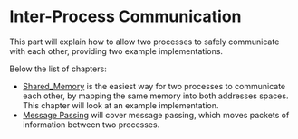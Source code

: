# Inter-Process Communication

This part will explain how to allow two processes to safely communicate with each other, providing two example implementations.

Below the list of chapters:

- [Shared_Memory](02_Shared_Memory.md) is the easiest way for two processes to communicate each other, by mapping the same memory into both addresses spaces. This chapter will look at an example implementation.
- [Message Passing](03_Message_Passing.md) will cover message passing, which moves packets of information between two processes.
